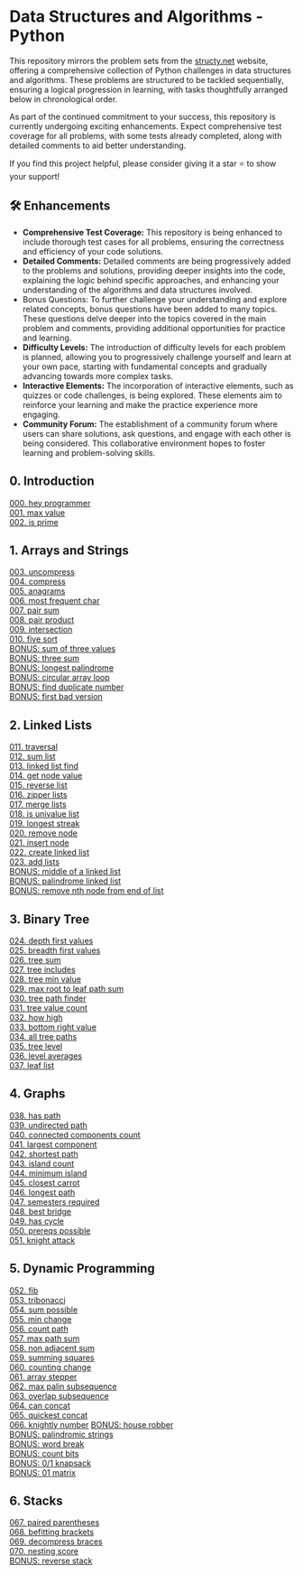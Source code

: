 # Data Structures and Algorithms - Python

This repository mirrors the problem sets from the [structy.net](https://structy.net/) website, offering a comprehensive collection of Python challenges in data structures and algorithms. These problems are structured to be tackled sequentially, ensuring a logical progression in learning, with tasks thoughtfully arranged below in chronological order. 

As part of the continued commitment to your success, this repository is currently undergoing exciting enhancements. Expect comprehensive test coverage for all problems, with some tests already completed, along with detailed comments to aid better understanding. 

If you find this project helpful, please consider giving it a star ⭐ to show your support!

## :hammer_and_wrench: Enhancements

* **Comprehensive Test Coverage:** This repository is being enhanced to include thorough test cases for all problems, ensuring the correctness and efficiency of your code solutions.
* **Detailed Comments:** Detailed comments are being progressively added to the problems and solutions, providing deeper insights into the code, explaining the logic behind specific approaches, and enhancing your understanding of the algorithms and data structures involved.
* Bonus Questions: To further challenge your understanding and explore related concepts, bonus questions have been added to many topics. These questions delve deeper into the topics covered in the main problem and comments, providing additional opportunities for practice and learning.
* **Difficulty Levels:** The introduction of difficulty levels for each problem is planned, allowing you to progressively challenge yourself and learn at your own pace, starting with fundamental concepts and gradually advancing towards more complex tasks.
* **Interactive Elements:** The incorporation of interactive elements, such as quizzes or code challenges, is being explored. These elements aim to reinforce your learning and make the practice experience more engaging.
* **Community Forum:** The establishment of a community forum where users can share solutions, ask questions, and engage with each other is being considered. This collaborative environment hopes to foster learning and problem-solving skills. 


## 0. Introduction

[000. hey programmer](https://github.com/MoigeMatino/structy.net/tree/main/introduction/hey_programmer)   
[001. max value](https://github.com/MoigeMatino/structy.net/tree/main/introduction/max_value)  
[002. is prime](https://github.com/MoigeMatino/structy.net/tree/main/introduction/is_prime)  

## 1. Arrays and Strings 

[003. uncompress](https://github.com/MoigeMatino/structy.net/tree/main/arrays_and_strings/uncompress)   
[004. compress](https://github.com/MoigeMatino/structy.net/tree/main/arrays_and_strings/compress)   
[005. anagrams](https://github.com/MoigeMatino/structy.net/tree/main/arrays_and_strings/anagrams)   
[006. most frequent char](https://github.com/MoigeMatino/structy.net/tree/main/arrays_and_strings/most_frequent_char)  
[007. pair sum](https://github.com/MoigeMatino/structy.net/tree/main/arrays_and_strings/pair_sum)    
[008. pair product](https://github.com/MoigeMatino/structy.net/tree/main/arrays_and_strings/pair_product)       
[009. intersection](https://github.com/MoigeMatino/structy.net/tree/main/arrays_and_strings/intersection)  
[010. five sort](https://github.com/MoigeMatino/structy.net/tree/main/arrays_and_strings/five_sort)  
[BONUS: sum of three values](https://github.com/MoigeMatino/Data-Structures-Algorithms-Python/tree/main/arrays_and_strings/sum_of_three_values)  
[BONUS: three sum](https://github.com/MoigeMatino/Data-Structures-Algorithms-Python/tree/main/arrays_and_strings/three_sum)  
[BONUS: longest palindrome](https://github.com/MoigeMatino/Data-Structures-Algorithms-Python/tree/main/arrays_and_strings/longest_palindrome)  
[BONUS: circular array loop](https://github.com/MoigeMatino/data-structures-algorithms-python/tree/main/arrays_and_strings/circular_arrray_loop)  
[BONUS: find duplicate number](https://github.com/MoigeMatino/data-structures-algorithms-python/tree/main/arrays_and_strings/find_duplicate_number)  
[BONUS: first bad version](https://github.com/MoigeMatino/data-structures-algorithms-python/tree/main/arrays_and_strings/first_bad_version)  

## 2. Linked Lists 

[011. traversal](https://github.com/MoigeMatino/structy.net/tree/main/linked_lists/traversal)  
[012. sum list](https://github.com/MoigeMatino/structy.net/tree/main/linked_lists/sum_list)  
[013. linked list find](https://github.com/MoigeMatino/structy.net/tree/main/linked_lists/linked_list_find)  
[014. get node value](https://github.com/MoigeMatino/structy.net/tree/main/linked_lists/get_node_value)  
[015. reverse list](https://github.com/MoigeMatino/structy.net/tree/main/linked_lists/reverse_linked_list)  
[016. zipper lists](https://github.com/MoigeMatino/structy.net/tree/main/linked_lists/zipper_lists)    
[017. merge lists](https://github.com/MoigeMatino/structy.net/tree/main/linked_lists/merge_lists)  
[018. is univalue list](https://github.com/MoigeMatino/structy.net/tree/main/linked_lists/is_univalue_list)  
[019. longest streak](https://github.com/MoigeMatino/structy.net/tree/main/linked_lists/longest_streak)  
[020. remove node](https://github.com/MoigeMatino/structy.net/tree/main/linked_lists/remove_node)  
[021. insert node](https://github.com/MoigeMatino/structy.net/tree/main/linked_lists/insert_node)    
[022. create linked list](https://github.com/MoigeMatino/structy.net/tree/main/linked_lists/create_linked_list)    
[023. add lists](https://github.com/MoigeMatino/structy.net/tree/main/linked_lists/add_linked_lists)   
[BONUS: middle of a linked list](https://github.com/MoigeMatino/data-structures-algorithms-python/tree/main/linked_lists/linked_list_middle)  
[BONUS: palindrome linked list](https://github.com/MoigeMatino/data-structures-algorithms-python/tree/main/linked_lists/palindrome_linked_list)  
[BONUS: remove nth node from end of list](https://github.com/MoigeMatino/data-structures-algorithms-python/tree/main/linked_lists/remove_nth_node)  

## 3. Binary Tree 

[024. depth first values](https://github.com/MoigeMatino/structy.net/tree/main/binary_tree/depth_first_values)  
[025. breadth first values](https://github.com/MoigeMatino/structy.net/tree/main/binary_tree/breadth_first_values)  
[026. tree sum](https://github.com/MoigeMatino/structy.net/tree/main/binary_tree/tree_sum)  
[027. tree includes](https://github.com/MoigeMatino/structy.net/tree/main/binary_tree/tree_includes)  
[028. tree min value](https://github.com/MoigeMatino/structy.net/tree/main/binary_tree/tree_min_value)  
[029. max root to leaf path sum](https://github.com/MoigeMatino/structy.net/tree/main/binary_tree/max_path_root_sum)  
[030. tree path finder](https://github.com/MoigeMatino/structy.net/tree/main/binary_tree/tree_path_finder)  
[031. tree value count](https://github.com/MoigeMatino/structy.net/tree/main/binary_tree/tree_value_count)  
[032. how high](https://github.com/MoigeMatino/structy.net/tree/main/binary_tree/how_high)  
[033. bottom right value](https://github.com/MoigeMatino/structy.net/tree/main/binary_tree/bottom_right_value)   
[034. all tree paths](https://github.com/MoigeMatino/structy.net/tree/main/binary_tree/all_tree_paths)  
[035. tree level](https://github.com/MoigeMatino/structy.net/tree/main/binary_tree/tree_levels)  
[036. level averages](https://github.com/MoigeMatino/structy.net/tree/main/binary_tree/level_averages)  
[037. leaf list](https://github.com/MoigeMatino/structy.net/edit/main/binary_tree/leaf_list)  

## 4. Graphs

[038. has path](https://github.com/MoigeMatino/data-structures-algorithms-structy/tree/main/graphs/has_path)  
[039. undirected path](https://github.com/MoigeMatino/data-structures-algorithms-structy/tree/main/graphs/undirected_path)  
[040. connected components count](https://github.com/MoigeMatino/data-structures-algorithms-structy/tree/main/graphs/connected_components)  
[041. largest component](https://github.com/MoigeMatino/data-structures-algorithms-structy/tree/main/graphs/largest_component)  
[042. shortest path](https://github.com/MoigeMatino/data-structures-algorithms-structy/tree/main/graphs/shortest_path)    
[043. island count](https://github.com/MoigeMatino/data-structures-algorithms-structy/tree/main/graphs/island_count)  
[044. minimum island](https://github.com/MoigeMatino/data-structures-algorithms-structy/tree/main/graphs/minimum_island)  
[045. closest carrot](https://github.com/MoigeMatino/data-structures-algorithms-structy/tree/main/graphs/closest_carrot)  
[046. longest path](https://github.com/MoigeMatino/data-structures-algorithms-structy/tree/main/graphs/longest_path)  
[047. semesters required](https://github.com/MoigeMatino/data-structures-algorithms-structy/tree/main/graphs/semesters_required)  
[048. best bridge](https://github.com/MoigeMatino/data-structures-algorithms-structy/tree/main/graphs/best_bridge)  
[049. has cycle](https://github.com/MoigeMatino/data-structures-algorithms-structy/tree/main/graphs/has_cycle)  
[050. prereqs possible](https://github.com/MoigeMatino/data-structures-algorithms-structy/tree/main/graphs/prereqs_available)  
[051. knight attack](https://github.com/MoigeMatino/data-structures-algorithms-structy/tree/main/graphs/knight_attack)  

## 5. Dynamic Programming 

[052. fib](https://github.com/MoigeMatino/data-structures-algorithms-structy/tree/main/dynamic_programming/fib)  
[053. tribonacci](https://github.com/MoigeMatino/data-structures-algorithms-structy/tree/main/dynamic_programming/tribonacci)  
[054. sum possible](https://github.com/MoigeMatino/data-structures-algorithms-structy/tree/main/dynamic_programming/sum_possible)  
[055. min change](https://github.com/MoigeMatino/data-structures-algorithms-structy/tree/main/dynamic_programming/min_change)  
[056. count path](https://github.com/MoigeMatino/data-structures-algorithms-structy/blob/main/dynamic_programming/count_paths)  
[057. max path sum](https://github.com/MoigeMatino/data-structures-algorithms-structy/tree/main/dynamic_programming/max_path_sum)  
[058. non adjacent sum](https://github.com/MoigeMatino/Data-Structures-Algorithms-Python/tree/main/dynamic_programming/non_adjacent_sum)  
[059. summing squares](https://github.com/MoigeMatino/data-structures-algorithms-structy/tree/main/dynamic_programming/summing_squares)    
[060. counting change](https://github.com/MoigeMatino/data-structures-algorithms-structy/tree/main/dynamic_programming/counting_change)    
[061. array stepper](https://github.com/MoigeMatino/data-structures-algorithms-structy/tree/main/dynamic_programming/array_stepper)    
[062. max palin subsequence](https://github.com/MoigeMatino/data-structures-algorithms-structy/tree/main/dynamic_programming/max_palin_subsequence)  
[063. overlap subsequence](https://github.com/MoigeMatino/data-structures-algorithms-structy/tree/main/dynamic_programming/overlap_subsequence)     
[064. can concat](https://github.com/MoigeMatino/data-structures-algorithms-structy/tree/main/dynamic_programming/can_concat)      
[065. quickest concat](https://github.com/MoigeMatino/data-structures-algorithms-structy/tree/main/dynamic_programming/quickest_concat)  
[066. knightly number](https://github.com/MoigeMatino/data-structures-algorithms-structy/tree/main/dynamic_programming/knightly_number) 
[BONUS: house robber](https://github.com/MoigeMatino/Data-Structures-Algorithms-Python/tree/main/dynamic_programming/house_robber)  
[BONUS: palindromic strings](https://github.com/MoigeMatino/Data-Structures-Algorithms-Python/tree/main/dynamic_programming/palindromic_substrings)  
[BONUS: word break](https://github.com/MoigeMatino/Data-Structures-Algorithms-Python/tree/main/dynamic_programming/word_break)  
[BONUS: count bits](https://github.com/MoigeMatino/Data-Structures-Algorithms-Python/tree/main/dynamic_programming/count_bits)  
[BONUS: 0/1 knapsack](https://github.com/MoigeMatino/Data-Structures-Algorithms-Python/tree/main/dynamic_programming/01_knapsack)  
[BONUS: 01 matrix](https://github.com/MoigeMatino/Data-Structures-Algorithms-Python/tree/main/dynamic_programming/01_matrix)  

## 6. Stacks 
[067. paired parentheses](https://github.com/MoigeMatino/Data-Structures-Algorithms-Python/tree/main/stacks/paired_parentheses)  
[068. befitting brackets](https://github.com/MoigeMatino/Data-Structures-Algorithms-Python/tree/main/stacks/befitting_brackets)  
[069. decompress braces](https://github.com/MoigeMatino/Data-Structures-Algorithms-Python/tree/main/stacks/decompress_braces)  
[070. nesting score](https://github.com/MoigeMatino/Data-Structures-Algorithms-Python/tree/main/stacks/nesting_score)  
[BONUS: reverse stack](https://github.com/MoigeMatino/Data-Structures-Algorithms-Python/tree/main/stacks/reverse_stack)  



